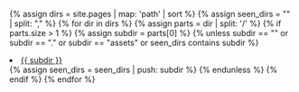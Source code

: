 ---
---
{% assign dirs = site.pages | map: 'path' | sort %}
{% assign seen_dirs = "" | split: "," %}
{% for dir in dirs %}
{% assign parts = dir | split: '/' %}
{% if parts.size > 1 %}
{% assign subdir = parts[0] %}
{% unless subdir == "" or subdir == "." or subdir == "assets" or seen_dirs contains subdir %}
<li><a href="{{ subdir | relative_url }}">{{ subdir }}</a></li>
{% assign seen_dirs = seen_dirs | push: subdir %}
{% endunless %}
{% endif %}
{% endfor %}
